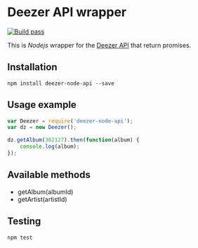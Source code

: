 # Deezer API wrapper
[![Build pass](https://travis-ci.org/acostes/deezer-node-api.svg)](https://travis-ci.org/acostes/deezer-node-api?branch=master)

This is *Nodejs* wrapper for the [Deezer API](http://developers.deezer.com/api) that return promises.

## Installation
    npm install deezer-node-api --save

## Usage example
``` JavaScript
var Deezer = require('deezer-node-api');
var dz = new Deezer();

dz.getAlbum(302127).then(function(album) {
    console.log(album);
});
```

## Available methods
* getAlbum(albumId)
* getArtist(artistId)

## Testing
    npm test
